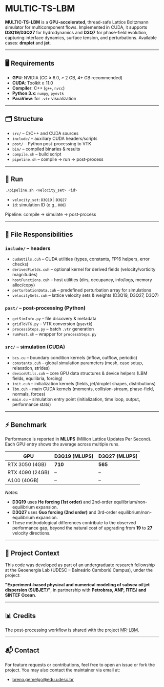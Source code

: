 # MULTIC-TS-LBM

**MULTIC-TS-LBM** is a **GPU-accelerated**, thread-safe Lattice Boltzmann simulator for multicomponent flows. Implemented in CUDA, it supports **D3Q19/D3Q27** for hydrodynamics and **D3Q7** for phase-field evolution, capturing interface dynamics, surface tension, and perturbations. Available cases: **droplet** and **jet**.

---

## 🖥️ Requirements

- **GPU**: NVIDIA (CC ≥ 6.0, ≥ 2 GB, 4+ GB recommended)  
- **CUDA**: Toolkit ≥ 11.0  
- **Compiler**: C++ (`g++`, `nvcc`)  
- **Python 3.x**: `numpy`, `pyevtk`  
- **ParaView**: for `.vtr` visualization  

---

## 🗂️ Structure

- `src/` – C/C++ and CUDA sources  
- `include/` – auxiliary CUDA headers/scripts  
- `post/` – Python post-processing to VTK  
- `bin/` – compiled binaries & results  
- `compile.sh` – build script  
- `pipeline.sh` – compile → run → post-process  

---

## 🚀 Run

```bash
./pipeline.sh <velocity_set> <id>
```

* `velocity_set`: `D3Q19` | `D3Q27`
* `id`: simulation ID (e.g., `000`)

Pipeline: compile → simulate → post-process  

---

## 🧠 File Responsibilities

### `include/` – headers

- `cudaUtils.cuh` – CUDA utilities (types, constants, FP16 helpers, error checks)    
- `derivedFields.cuh` – optional kernel for derived fields (velocity/vorticity magnitudes)    
- `hostFunctions.cuh` – host utilities (dirs, occupancy, info/logs, memory alloc/copy)    
- `perturbationData.cuh` – predefined perturbation array for simulations   
- `velocitySets.cuh` – lattice velocity sets & weights (D3Q19, D3Q27, D3Q7)    

### `post/` – post-processing (Python)

- `getSimInfo.py` – file discovery & metadata  
- `gridToVTK.py` – VTK conversion (`pyevtk`)  
- `processSteps.py` – batch `.vtr` generation  
- `runPost.sh` – wrapper for `processSteps.py`  

### `src/` – simulation (CUDA)

- `bcs.cu` – boundary condition kernels (inflow, outflow, periodic)
- `constants.cuh` – global simulation parameters (mesh, case setup, relaxation, strides)    
- `deviceUtils.cuh` – core GPU data structures & device helpers (LBM fields, equilibria, forcing)   
- `init.cuh` – initialization kernels (fields, jet/droplet shapes, distributions)
- `lbm.cuh` – main CUDA kernels (moments, collision-stream, phase-field, normals, forces)  
- `main.cu` – simulation entry point (initialization, time loop, output, performance stats)   

---

## ⚡ Benchmark

Performance is reported in **MLUPS** (Million Lattice Updates Per Second).  
Each GPU entry shows the average across multiple runs.

| GPU            | D3Q19 (MLUPS) | D3Q27 (MLUPS) |
|----------------|---------------|---------------|
| RTX 3050 (4GB) | **710**       | **565**       |
| RTX 4090 (24GB)| –             | –             |
| A100 (40GB)    | –             | –             |

*Notes:*  
- **D3Q19** uses **He forcing (1st order)** and 2nd-order equilibrium/non-equilibrium expansion.  
- **D3Q27** uses **Guo forcing (2nd order)** and 3rd-order equilibrium/non-equilibrium expansion.  
- These methodological differences contribute to the observed performance gap, beyond the natural cost of upgrading from **19** to **27** velocity directions.

---

## 🧠 Project Context

This code was developed as part of an undergraduate research fellowship at the Geoenergia Lab (UDESC – Balneário Camboriú Campus), under the project:

**"Experiment-based physical and numerical modeling of subsea oil jet dispersion (SUBJET)"**, in partnership with **Petrobras, ANP, FITEJ and SINTEF Ocean**.

---

## 📊 Credits

The post-processing workflow is shared with the project [MR-LBM](https://github.com/CERNN/MR-LBM).

---

## 📬 Contact

For feature requests or contributions, feel free to open an issue or fork the project. 
You may also contact the maintainer via email at:

* breno.gemelgo@edu.udesc.br